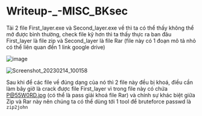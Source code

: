 # Writeup-_-MISC_BKsec

Tải 2 file First_layer.exe và Second_layer.exe về thì ta có thể thấy không thể mở được bình thường, check file kỹ hơn thì ta thấy thực ra ban đâu First_layer là file zip và Second_layer là file Rar (file này có 1 đoạn mô tả nhỏ có thể liên quan đến 1 link google drive)

![image](https://user-images.githubusercontent.com/87920408/218775422-7df37a9d-4da5-4809-a78b-d5bdf8c4b00e.png)

![Screenshot_20230214_100158](https://user-images.githubusercontent.com/87920408/218776027-dd505f4e-9f7f-4531-ae57-25d017150461.png)

Sau khi để các file về đúng dạng của nó thì 2 file này đều bị khoá, điều cần làm bây giờ là crack được file First_layer vì trong file này có chứa P@55W0RD.jpg (có thể là pass giải khoá file Rar) và chính sự khác biệt giữa Zip và Rar này nên chúng ta có thể dùng tới 1 tool để bruteforce passwd là `zip2john` 
